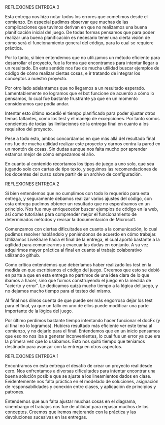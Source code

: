 REFLEXIONES ENTREGA 3

Esta entrega nos hizo notar todos los errores que cometimos desde el comienzo. En especial pudimos observar que muchas de las complicaciones que tuvimos derivan en que no realizamos una buena planificación inicial del juego. De todas formas pensamos que para poder realizar una buena planificación es necesario tener una cierta visión de cómo será el funcionamiento general del código, para lo cual se requiere práctica. 

Por lo tanto, si bien entendemos que no utilizamos un método eficiente para desarrollar el proyecto, fue la forma que encontramos para intentar llegar a un resultado. En este sentido nos fue de mucha utilidad buscar ejemplos de código de cómo realizar ciertas cosas, e ir tratando de integrar los conceptos a nuestro proyecto.

Por otro lado adelantamos que no llegamos a un resultado esperado. Lamentablemente no logramos que el bot funcione de acuerdo a cómo lo pensamos, lo cual fue bastante frustrante ya que en un momento consideramos que podía andar. 

Intentar esto último excedió el tiempo planificado para poder ajustar otros temas faltantes, como los test y el manejo de excepciones. Por tanto somos concientes de todas las limitaciones de la entrega final en cuanto a los requisitos del proyecto.

Pese a todo esto, ambos concordamos en que más allá del resultado final nos fue de mucha utilidad realizar este proyecto y darnos contra la pared en un montón de cosas. Sin dudas aunque nos falta mucho por aprender estamos mejor de cómo empezamos el año.

En cuanto al contenido recortamos los tipos de juego a uno solo, que sea jugando solo con cartas de tipo texto, y seguimos las recomendaciones de los docentes del curso sobre partir de un archivo de configuración. 



REFLEXIONES ENTREGA 2

Si bien entendemos que no cumplimos con todo lo requerido para esta entrega, y seguramente debamos realizar varios ajustes del código, con esta entrega pudimos obtener un resultado que no esperábamos en un principio. Nos fue muy enriquecedor buscar ejemplos de código en la web, así como tutoriales para comprender mejor el funcionamiento de determinados métodos y revisar la documentación de Microsoft. 

Comenzamos con ciertas dificultades en cuanto a la comunicación, lo cual pudimos resolver hablándolo y poniéndonos de acuerdo en cómo trabajar. Utilizamos LiveShare hacia el final de la entrega, el cual aportó bastante a la agilidad para comunicarnos y evacuar las dudas en conjunto. A su vez adquirimos mayor práctica al final en cuanto al trabajo colaborativo utilizando github.

Como crítica entendemos que deberíamos haber realizado los test en la medida en que escribíamos el código del juego. Creemos que esto se debió en parte a que en esta entrega no partimos de una idea clara de lo que íbamos a hacer, sino que fuimos construyendo el juego en la medida de "acierto y error". Le dedicamos quizá mucho tiempo a la lógica del juego, y no dejamos mucho tiempo para el testeo del mismo.

Al final nos dimos cuenta de que puede ser más engorroso dejar los test para el final, ya que un fallo en uno de ellos puede modificar una parte importante de la lógica del juego.

Por último perdimos bastante tiempo intentando hacer funcionar el docFx (y al final no lo logramos). Hubiera resultado más eficiente ver este tema al comienzo, y no dejarlo para el final. Entendemos que en un inicio pensamos que eso no nos iba a generar inconvenientes, lo cual fue un error ya que era la primera vez que lo usábamos. Esto nos quitó tiempo que teníamos destinado para avanzar con la entrega en otros aspectos.

REFLEXIONES ENTREGA 1

Encontramos en esta entrega el desafío de crear un proyecto real desde cero. Nos enfrentamos a diversas dificultades para intentar encontrar una buena solución posible que se ajuste a los lineamientos dados en clase. Evidentemente nos falta práctica en el modelado de soluciones, asignación de responsabilidades y conexión entre clases, y aplicación de principios y patrones.

Entendemos que aun falta ajustar muchas cosas en el diagrama, sinembargo el trabajos nos fue de utilidad para repasar muchos de los conceptos. Creemos que iremos mejorando con la práctica y las devoluciones sucesivas en las entregas.





